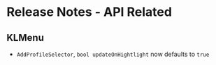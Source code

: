 # Release Notes - API Related

## KLMenu

- `AddProfileSelector`, `bool updateOnHightlight` now defaults to `true`